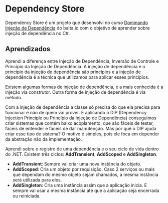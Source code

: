 ﻿# Dependency Store

Dependency Store é um projeto que desenvolvi no curso [Dominando Injeção de Dependência](https://balta.io/carreiras/advanced-dotnet-developer) do balta.io com o objetivo de aprender sobre injeção de dependência no C#.


## Aprendizados

Aprendi a diferença entre Injeção de Dependência, Inversão de Controle e Princípio da Injeção de Dependência. A injeção de dependência e o princípio da injeção de dependência são princípios e a injeção de dependência é a técnica que utilizamos para aplicar esses princípios.

Existem algumas formas de injeção de dependência, e a mais conhecida é a injeção via construtor. Outra forma de injeção de dependência é via método.

Com a injeção de dependência a classe só precisa do que ela precisa para funcionar e não de quem vai prover. E aplicando o DIP (Dependency Injection Principle ou Princípio da Injeção de Dependência) conseguimos criar sistemas que contém baixo acoplamento, que são fáceis de testar, fáceis de entender e fáceis de dar manutenção. Mas por quê o DIP ajuda criar esse tipo de sistema? O motivo é simples, pois ele foca em depender da abstração não da implementação.

Aprendi sobre o registro de uma dependência e o seu ciclo de vida dentro do .NET. Existem três ciclos: **AddTransient**, **AddScoped** e **AddSingleton**.
- **AddTransient**: Sempre vai criar uma nova instância do objeto.
- **AddScoped**: Cria um objeto por requisição. Caso 2 serviços ou mais que dependam do mesmo objeto sejam chamados, a mesma instância será utilizada para eles.
- **AddSingleton**: Cria uma instância assim que a aplicação inicia. E sempre vai usar a mesma instância até que a aplicação seja encerrada ou reiniciada. 

